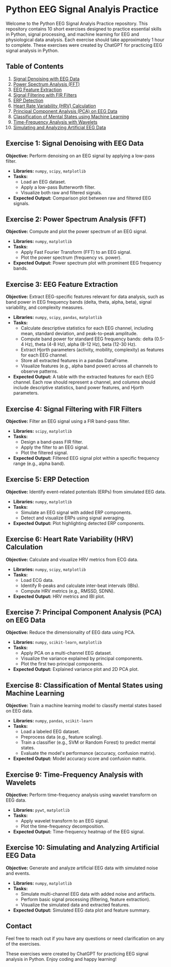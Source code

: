 # Python EEG Signal Analyis Practice

Welcome to the Python EEG Signal Analyis Practice repository. This repository contains 10 short exercises designed to practice essential skills in Python, signal processing, and machine learning for EEG and physiological data analysis. Each exercise should take approximately 1 hour to complete. These exercises were created by ChatGPT for practicing EEG signal analysis in Python.

## Table of Contents
1. [Signal Denoising with EEG Data](#exercise-1-signal-denoising-with-eeg-data)
2. [Power Spectrum Analysis (FFT)](#exercise-2-power-spectrum-analysis-fft)
3. [EEG Feature Extraction](#exercise-3-eeg-feature-extraction)
4. [Signal Filtering with FIR Filters](#exercise-4-signal-filtering-with-fir-filters)
5. [ERP Detection](#exercise-5-erp-detection)
6. [Heart Rate Variability (HRV) Calculation](#exercise-6-heart-rate-variability-hrv-calculation)
7. [Principal Component Analysis (PCA) on EEG Data](#exercise-7-principal-component-analysis-pca-on-eeg-data)
8. [Classification of Mental States using Machine Learning](#exercise-8-classification-of-mental-states-using-machine-learning)
9. [Time-Frequency Analysis with Wavelets](#exercise-9-time-frequency-analysis-with-wavelets)
10. [Simulating and Analyzing Artificial EEG Data](#exercise-10-simulating-and-analyzing-artificial-eeg-data)

## Exercise 1: Signal Denoising with EEG Data
**Objective:** Perform denoising on an EEG signal by applying a low-pass filter.
- **Libraries:** `numpy`, `scipy`, `matplotlib`
- **Tasks:**
  - Load an EEG dataset.
  - Apply a low-pass Butterworth filter.
  - Visualize both raw and filtered signals.
- **Expected Output:** Comparison plot between raw and filtered EEG signals.

## Exercise 2: Power Spectrum Analysis (FFT)
**Objective:** Compute and plot the power spectrum of an EEG signal.
- **Libraries:** `numpy`, `matplotlib`
- **Tasks:**
  - Apply Fast Fourier Transform (FFT) to an EEG signal.
  - Plot the power spectrum (frequency vs. power).
- **Expected Output:** Power spectrum plot with prominent EEG frequency bands.

## Exercise 3: EEG Feature Extraction
**Objective:**  Extract EEG-specific features relevant for data analysis, such as band power in EEG frequency bands (delta, theta, alpha, beta), signal variability, and complexity measures. 
- **Libraries:** `numpy`, `scipy`, `pandas`, `matplotlib` 
- **Tasks:**
  - Calculate descriptive statistics for each EEG channel, including mean, standard deviation, and peak-to-peak amplitude.
  - Compute band power for standard EEG frequency bands: delta (0.5-4 Hz), theta (4-8 Hz), alpha (8-12 Hz), beta (12-30 Hz).
  - Extract Hjorth parameters (activity, mobility, complexity) as features for each EEG channel.
  - Store all extracted features in a pandas DataFrame.
  - Visualize features (e.g., alpha band power) across all channels to observe patterns.
- **Expected Output:** A table with the extracted features for each EEG channel. Each row should represent a channel, and columns should include descriptive statistics, band power features, and Hjorth parameters.

## Exercise 4: Signal Filtering with FIR Filters
**Objective:** Filter an EEG signal using a FIR band-pass filter.
- **Libraries:** `scipy`, `matplotlib`
- **Tasks:**
  - Design a band-pass FIR filter.
  - Apply the filter to an EEG signal.
  - Plot the filtered signal.
- **Expected Output:** Filtered EEG signal plot within a specific frequency range (e.g., alpha band).

## Exercise 5: ERP Detection
**Objective:** Identify event-related potentials (ERPs) from simulated EEG data.
- **Libraries:** `numpy`, `matplotlib`
- **Tasks:**
  - Simulate an EEG signal with added ERP components.
  - Detect and visualize ERPs using signal averaging.
- **Expected Output:** Plot highlighting detected ERP components.

## Exercise 6: Heart Rate Variability (HRV) Calculation
**Objective:** Calculate and visualize HRV metrics from ECG data.
- **Libraries:** `numpy`, `scipy`, `matplotlib`
- **Tasks:**
  - Load ECG data.
  - Identify R-peaks and calculate inter-beat intervals (IBIs).
  - Compute HRV metrics (e.g., RMSSD, SDNN).
- **Expected Output:** HRV metrics and IBI plot.

## Exercise 7: Principal Component Analysis (PCA) on EEG Data
**Objective:** Reduce the dimensionality of EEG data using PCA.
- **Libraries:** `numpy`, `scikit-learn`, `matplotlib`
- **Tasks:**
  - Apply PCA on a multi-channel EEG dataset.
  - Visualize the variance explained by principal components.
  - Plot the first two principal components.
- **Expected Output:** Explained variance plot and 2D PCA plot.

## Exercise 8: Classification of Mental States using Machine Learning
**Objective:** Train a machine learning model to classify mental states based on EEG data.
- **Libraries:** `numpy`, `pandas`, `scikit-learn`
- **Tasks:**
  - Load a labeled EEG dataset.
  - Preprocess data (e.g., feature scaling).
  - Train a classifier (e.g., SVM or Random Forest) to predict mental states.
  - Evaluate the model's performance (accuracy, confusion matrix).
- **Expected Output:** Model accuracy score and confusion matrix.

## Exercise 9: Time-Frequency Analysis with Wavelets
**Objective:** Perform time-frequency analysis using wavelet transform on EEG data.
- **Libraries:** `pywt`, `matplotlib`
- **Tasks:**
  - Apply wavelet transform to an EEG signal.
  - Plot the time-frequency decomposition.
- **Expected Output:** Time-frequency heatmap of the EEG signal.

## Exercise 10: Simulating and Analyzing Artificial EEG Data
**Objective:** Generate and analyze artificial EEG data with simulated noise and events.
- **Libraries:** `numpy`, `matplotlib`
- **Tasks:**
  - Simulate multi-channel EEG data with added noise and artifacts.
  - Perform basic signal processing (filtering, feature extraction).
  - Visualize the simulated data and extracted features.
- **Expected Output:** Simulated EEG data plot and feature summary.

## Contact
Feel free to reach out if you have any questions or need clarification on any of the exercises.

These exercises were created by ChatGPT for practicing EEG signal analysis in Python. Enjoy coding and happy learning!
